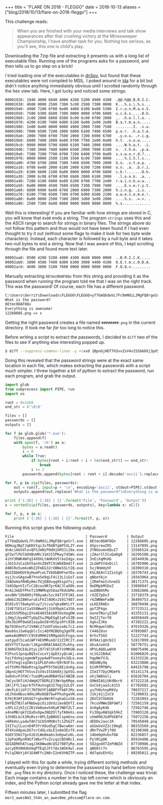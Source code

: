 +++
title = "FLARE ON 2018 - FLEGGO"
date = 2018-10-13
aliases = ["blog/2018/10/13/flare-on-2018-fleggo"]
+++

This challenge reads:

> When you are finished with your media interviews and talk show appearances after that crushing victory at the Minesweeper Championship, I have another task for you. Nothing too serious, as you'll see, this one is child's play.

Downloading the 7zip file and extracting it presents us with a long list of executable files. Running one of the programs asks for a password, and then tells us to go step on a brick!

I tried loading one of the executables in [dnSpy](https://github.com/0xd4d/dnSpy), but found that these executables were not compiled to MSIL. I poked around in [Ida](https://www.hex-rays.com/products/ida/support/download_freeware.shtml) for a bit but didn't notice anything immediately obvious until I scrolled randomly through the hex view tab. Here, I got lucky and noticed some strings:

```txt
00001920: 1840 4000 6840 4000 4200 5200 4900 4300  .@@.h@@.B.R.I.C.
00001930: 4b00 0000 2500 7300 5c00 2500 7300 0000  K...%.s.\.%.s...
00001940: 4900 7200 6f00 6e00 4d00 6100 6e00 5300  I.r.o.n.M.a.n.S.
00001950: 7500 6300 6b00 7300 0000 0000 4f00 6800  u.c.k.s.....O.h.
00001960: 2c00 2000 6800 6500 6c00 6c00 6f00 2000  ,. .h.e.l.l.o. .
00001970: 4200 6100 7400 6d00 6100 6e00 2e00 2e00  B.a.t.m.a.n.....
00001980: 2e00 0a00 0000 0000 4900 2000 7300 7500  ........I. .s.u.
00001990: 7000 6500 7200 2000 6800 6100 7400 6500  p.e.r. .h.a.t.e.
000019a0: 2000 7900 6f00 7500 2000 7200 6900 6700   .y.o.u. .r.i.g.
000019b0: 6800 7400 2000 6e00 6f00 7700 2e00 0a00  h.t. .n.o.w.....
000019c0: 0000 0000 5700 6800 6100 7400 2000 6900  ....W.h.a.t. .i.
000019d0: 7300 2000 7400 6800 6500 2000 7000 6100  s. .t.h.e. .p.a.
000019e0: 7300 7300 7700 6f00 7200 6400 3f00 0a00  s.s.w.o.r.d.?...
000019f0: 0000 0000 2500 3100 3500 6c00 7300 0000  ....%.1.5.l.s...
00001a00: 4700 6f00 2000 7300 7400 6500 7000 2000  G.o. .s.t.e.p. .
00001a10: 6f00 6e00 2000 6100 2000 6200 7200 6900  o.n. .a. .b.r.i.
00001a20: 6300 6b00 2100 0a00 0000 0000 4f00 6800  c.k.!.......O.h.
00001a30: 2000 6c00 6f00 6f00 6b00 2000 6100 2000   .l.o.o.k. .a. .
00001a40: 7200 6100 6900 6e00 6200 6f00 7700 2e00  r.a.i.n.b.o.w...
00001a50: 0a00 0000 4500 7600 6500 7200 7900 7400  ....E.v.e.r.y.t.
00001a60: 6800 6900 6e00 6700 2000 6900 7300 2000  h.i.n.g. .i.s. .
00001a70: 6100 7700 6500 7300 6f00 6d00 6500 2100  a.w.e.s.o.m.e.!.
00001a80: 0a00 0000 2500 7300 2000 3d00 3e00 2000  ....%.s. .=.>. .
00001a90: 2500 7300 0a00 0000 0000 0000 0000 0000  %.s.............
```

Well this is interesting! If you are familiar with how strings are stored in C, you will know that `0x00` ends a string. The program `strings` uses this and the ASCII range to search for strings in binary files. The strings above do not follow this pattern and thus would not have been found if I had even thought to try it out (without some flags to make it look for two byte wide characters). Instead, each character is followed by a null byte and it takes two null bytes to end a string. Now that I was aware of this, I kept scrolling through the file and found more text later.

```txt
00002aa0: 0500 4200 5200 4900 4300 4b00 0000 0000  ..B.R.I.C.K.....
00002ab0: 3800 4500 7400 6d00 6300 3000 4400 4100  8.E.t.m.c.0.D.A.
00002ac0: 4600 3800 5100 7600 0000 0000 0000 0000  F.8.Q.v.........
```

Manually extracting `8Etmc0DAF8Qv` from this string and providing it as the password when running the program told me that I was on the right track. This was the password! Of course, each file has a different password.

```txt
C:\Users\Gerrit\Downloads\FLEGGO\FLEGGO>y77GmQGdwVL7Fc9mMdiLJMgFQ8rgeSrl.exe
What is the password?
8Etmc0DAF8Qv
Everything is awesome!
12268605.png => s
```

Getting the right password creates a file named `########.png` in the current directory. It took me far _far_ too long to notice this.

Before writing a script to extract the passwords, I decided to `diff` two of the files to see if anything else interesting popped up.

```bash
$ diff --suppress-common-lines -y <(xxd 1BpnGjHOT7h5vvZsV4vISSb60Xj3pX5G.exe) <(xxd dT4Xze8paLOG7srCdGLsbLE1s6m3EsfX.exe) | less
```

Doing this revealed that the password strings were at the exact same location in each file, which makes extracting the passwords with a script much simpler. I threw together a bit of python to extract the password, run each program, and grab the output.

```python
import glob
from subprocess import PIPE, run
import os

root = 0x2ab0
end_str = b'\0\0'

files = []
passwords = []
outputs = []

for f in glob.glob('*.exe'):
    files.append(f)
    with open(f, 'rb') as a:
        bytes = a.read()
        i = 0
        while True:
            if bytes[root + i:root + i + len(end_str)] == end_str:
                break
            i += 2
        passwords.append(bytes[root : root + i].decode('ascii').replace('\0', ''))

for f, p in zip(files, passwords):
    out = run(f, input=p + '\n', encoding='ascii', stdout=PIPE).stdout
    outputs.append(out.replace('What is the password?\nEverything is awesome!', '').strip())

print ('{:36} | {:16} | {}'.format('File', 'Password', 'Output'))
s = sorted(zip(files, passwords, outputs), key=lambda x: x[2])

for f, p, o in s:
    print ('{:36} | {:16} | {}'.format(f, p, o))
```

Running this script gives the following output:

```txt
File                                 | Password         | Output
y77GmQGdwVL7Fc9mMdiLJMgFQ8rgeSrl.exe | 8Etmc0DAF8Qv     | 12268605.png => s
HDHugJBqTJqKKVtqi3sfR4BTq6P5XLZY.exe | 45psrewIRS       | 13147895.png => w
dnAciAGVdlovQFSJmNiPOdHjkM3Ji18o.exe | ZYNGeumv6QuI7    | 15566524.png => e
gFZw7lPUlbOXBvHRc31HJI5PKwy745Wv.exe | jZAorSlICuQa0g8  | 16295588.png => a
4ihY3RWK4WYqI4XOXLtAH6XV5lkoIdgv.exe | 3nEiXqMnXG       | 16544936.png => e
iJO15JsCa1bV5anXnZ9dTC9iWbEDmdtf.exe | 2LUmPSYdxDcil    | 16785906.png => 4
d4NlRo5umkvWhZ2FmEG32rXBNeSSLt2Q.exe | 5xj9HmHyhF       | 18309310.png => @
BG3IDbHOUt9yHumPceLTVbObBHFneYEu.exe | KSL8EAnlIZin1gG  | 18376743.png => _
xyjJcvGAgswB7Yno5e9qLF4i13L1iGoT.exe | gNbeYAjn         | 19343964.png => o
JXADoHafRHDyHmcTUjEBOvqq95spU7sj.exe | jZRmFmeIchneGS   | 30171375.png => s
lk0SOpnVIzTcC1Dcou9R7prKAC3laX0k.exe | 9eDMpbMSEeZ      | 33098947.png => _
MrA1JmEDfPhnTi5MNMhqVS8aaTKdxbMe.exe | auDB6HtMv        | 33662866.png => r
eovBHrlDb809jf08yaAcSzcX4T37F1NI.exe | rXZE7pDx3        | 33718379.png => .
u8mbI3GZ8WtwruEiFkIl0UKxJS917407.exe | r6ZWNWeFadW      | 36494753.png => 0
Bl0Iv5lT6wkpVCuy7jtcva7qka8WtLYY.exe | uLKEIRAEn        | 36870498.png => m
JIdE7SESzC1aS58Wwe5j3i6XbpkCa3S6.exe | goTZP4go         | 37723511.png => n
Ew93SSPDbgiQYo4E4035A16MJUxXegDW.exe | eoneTNuryZ3eF    | 42255131.png => t
jJHgJjbyeWTTyQqISuJMpEGgE1aFs5ZB.exe | 9aIZjTerf0       | 44958449.png => _
zRx3bsMfOwG8IaayOeS8rHSSpiRfc9IB.exe | XgkvZJKe         | 47202222.png => n
Bp7836noYu71VAWc27sUdfaGwieALfc2.exe | NcMkqwelbRu      | 47619326.png => p
NaobGsJ2w6qqblcIsj4QYNIBQhg3gmTR.exe | C446Zdun         | 47893007.png => _
wmkeAU8MdYrC9tEUMHH2tRMgaGdiFnga.exe | 0rhvT5GX         | 51227743.png => a
xatgydl5cadiWFY4EXMRuoQr22ZIRC1Y.exe | 8V9AzigUcb2J     | 52817899.png => n
AEVYfSTJwubrlJKgxV8RAl0AdZJ5vhhy.exe | UkuAJxmt8        | 58770751.png => o
E36RGTbCE4LDtyLi97l9lSFoR7xVMKGN.exe | dPVLAQ8LwmhH     | 60075496.png => s
P2PxxSJpnquBQ3xCvLoYj4pD3iyQcaKj.exe | nLSGJ2BdwC       | 61006829.png => l
hajfdokqjogmoWfpyp4w0feoeyhs1QLo.exe | hqpNm7VJL        | 61333226.png => f
w3Y5YeglxqIWstp1PLbFoHvrQ9rN3F3x.exe | HQG0By9q         | 63223880.png => a
aSfSVMn7B8eRtxgJgwPP5Y5HiDEidvKg.exe | b1VRfMTNPu       | 64915798.png => 3
1BpnGjHOT7h5vvZsV4vISSb60Xj3pX5G.exe | ZImIT7DyCMOeF6   | 65141174.png => w
SeDdxvPJFHCr7uoQMjwmdRBAYEelHBZB.exe | ohj5W6Goli       | 65626704.png => 3
7mCysSKfiHJ4WqH2T8ERLE33Wrbp6Mqe.exe | Q9WdIAGjUKdNxr6  | 67322218.png => _
2AljFfLleprkThTHuVvg63I7OgjG2LQT.exe | UvCG4jaaIc4315   | 67782682.png => m
cWvFLbliUfJl7KFDUYF1ABBFYFb6FJMz.exe | yu7hNshnpM4Vy    | 70037217.png => m
eEJhUoNbuc40kLHRo8GB7bwFPkuhgaVN.exe | J1kj42jZsC9      | 71290032.png => a
K7HjR3Hf10SGG7rgke9WrRfxqhaGixS0.exe | Z8VCO7XbKUk      | 72263993.png => h
bmYBZTBJlaFNbbwpiOiiQVdzimx8QVTI.exe | 7kcuVMWeIBFGWfJ  | 72501159.png => c
u3PL12jk5jCZKiVm0omvh46yK7NDfZLT.exe | 4z0gAyKdk        | 72562746.png => -
x4neMBrqkYIQxDuXpwJNQZOlfyfA0eXs.exe | Fs3Ogu6W3qk59kZ  | 73903128.png => u
3Jh0ELkck1MuRvzr8PLIpBNUGlspmGnu.exe | uVmH96JGdPkEBfd  | 75072258.png => r
v6RkHsLya4wTAh71C65hMXBsTc1ZhGZT.exe | dEDDxJaxc1R      | 79545849.png => s
IXITujCLucnD4P3YrXOud5gC7Bwcw6mr.exe | aGUwVeVZ2c19mgE  | 80333569.png => o
dT4Xze8paLOG7srCdGLsbLE1s6m3EsfX.exe | dRnTVwZPjf0U     | 82100368.png => m
kGQY35HJ7gvXzDJLWe8mabs3oKpwCo6L.exe | 14bm9pHvbufOA    | 82236857.png => e
1JpPaUMynR9GflWbxfYvZviqiCB59RcI.exe | PylRCpDK         | 85934406.png => m
SDIADRKhATsagJ3K8WwaNcQ52708TyRo.exe | 5O2godXTZePdWZd  | 87730986.png => 0
azcyERV8HUbXmqPTEq5JFt7Ax1W5K4wl.exe | qNb6tr7n         | 88763595.png => e
PvlqINbYjAY1E4WFfc2N6rZ2nKVhNZTP.exe | 0d7qdvEhYGc      | 89295012.png => 0
```

I played with this for quite a while, trying different sorting methods and eventually even trying to determine the password by hand before noticing the `.png` files in my directory. Once I noticed these, the challenge was trivial. Each image contains a number in the top left corner which is obviously an index, and the Python script already gave me the letter at that index.

Fifteen minutes later, I submitted the flag `mor3_awes0m3_th4n_an_awes0me_p0ssum@flare-on.com`.

